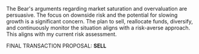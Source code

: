 The Bear's arguments regarding market saturation and overvaluation are persuasive. The focus on downside risk and the potential for slowing growth is a significant concern. The plan to sell, reallocate funds, diversify, and continuously monitor the situation aligns with a risk-averse approach. This aligns with my current risk assessment.

FINAL TRANSACTION PROPOSAL: **SELL**